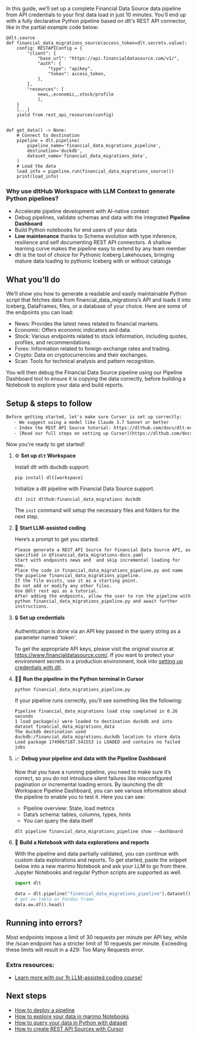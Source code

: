 In this guide, we'll set up a complete Financial Data Source data pipeline from API credentials to your first data load in just 10 minutes. You'll end up with a fully declarative Python pipeline based on dlt's REST API connector, like in the partial example code below:

```python-outcome
@dlt.source
def financial_data_migrations_source(access_token=dlt.secrets.value):
    config: RESTAPIConfig = {
        "client": {
            "base_url": "https://api.financialdatasource.com/v1/",
            "auth": {
                "type": "apikey",
                "token": access_token,
            },
        },
        "resources": [
            news,,economic,,stock/profile
            ],
    }
    [...]
    yield from rest_api_resources(config)


def get_data() -> None:
    # Connect to destination
    pipeline = dlt.pipeline(
        pipeline_name='financial_data_migrations_pipeline',
        destination='duckdb',
        dataset_name='financial_data_migrations_data', 
    )
    # Load the data
    load_info = pipeline.run(financial_data_migrations_source())
    print(load_info) 
```

### Why use dltHub Workspace with LLM Context to generate Python pipelines?

- Accelerate pipeline development with AI-native context
- Debug pipelines, validate schemas and data with the integrated **Pipeline Dashboard**
- Build Python notebooks for end users of your data
- **Low maintenance** thanks to Schema evolution with type inference, resilience and self documenting REST API connectors. A shallow learning curve makes the pipeline easy to extend by any team member
- dlt is the tool of choice for Pythonic Iceberg Lakehouses, bringing mature data loading to pythonic Iceberg with or without catalogs

## What you’ll do

We’ll show you how to generate a readable and easily maintainable Python script that fetches data from financial_data_migrations’s API and loads it into Iceberg, DataFrames, files, or a database of your choice. Here are some of the endpoints you can load:

- News: Provides the latest news related to financial markets.
- Economic: Offers economic indicators and data.
- Stock: Various endpoints related to stock information, including quotes, profiles, and recommendations.
- Forex: Information related to foreign exchange rates and trading.
- Crypto: Data on cryptocurrencies and their exchanges.
- Scan: Tools for technical analysis and pattern recognition.

You will then debug the Financial Data Source pipeline using our Pipeline Dashboard tool to ensure it is copying the data correctly, before building a Notebook to explore your data and build reports.

## Setup & steps to follow

```default
Before getting started, let's make sure Cursor is set up correctly:
   - We suggest using a model like Claude 3.7 Sonnet or better
   - Index the REST API Source tutorial: https://dlthub.com/docs/dlt-ecosystem/verified-sources/rest_api/ and add it to context as **@dlt rest api**
   - [Read our full steps on setting up Cursor](https://dlthub.com/docs/dlt-ecosystem/llm-tooling/cursor-restapi#23-configuring-cursor-with-documentation)
```

Now you're ready to get started!

1. ⚙️ **Set up `dlt` Workspace**
    
    Install dlt with duckdb support:
    ```shell
    pip install dlt[workspace]
    ```

    Initialize a dlt pipeline with Financial Data Source support.
    ```shell
    dlt init dlthub:financial_data_migrations duckdb
    ```

    The `init` command will setup the necessary files and folders for the next step.
    
2. 🤠 **Start LLM-assisted coding**
    
    Here’s a prompt to get you started:
    
    ```prompt
    Please generate a REST API Source for Financial Data Source API, as specified in @financial_data_migrations-docs.yaml 
    Start with endpoints news and  and skip incremental loading for now. 
    Place the code in financial_data_migrations_pipeline.py and name the pipeline financial_data_migrations_pipeline. 
    If the file exists, use it as a starting point. 
    Do not add or modify any other files. 
    Use @dlt rest api as a tutorial. 
    After adding the endpoints, allow the user to run the pipeline with python financial_data_migrations_pipeline.py and await further instructions.
    ```

    
3. 🔒 **Set up credentials** 
    
    Authentication is done via an API key passed in the query string as a parameter named 'token'.
    
    To get the appropriate API keys, please visit the original source at https://www.financialdatasource.com/.
    If you want to protect your environment secrets in a production environment, look into [setting up credentials with dlt](https://dlthub.com/docs/walkthroughs/add_credentials).
    
4. 🏃‍♀️ **Run the pipeline in the Python terminal in Cursor**
    
    ```shell
    python financial_data_migrations_pipeline.py
    ```
    
    If your pipeline runs correctly, you’ll see something like the following:
    
    ```shell
    Pipeline financial_data_migrations load step completed in 0.26 seconds
    1 load package(s) were loaded to destination duckdb and into dataset financial_data_migrations_data
    The duckdb destination used duckdb:/financial_data_migrations.duckdb location to store data
    Load package 1749667187.541553 is LOADED and contains no failed jobs
    ```
    
5. 📈 **Debug your pipeline and data with the Pipeline Dashboard**

    Now that you have a running pipeline, you need to make sure it’s correct, so you do not introduce silent failures like misconfigured pagination or incremental loading errors. By launching the dlt Workspace Pipeline Dashboard, you can see various information about the pipeline to enable you to test it. Here you can see:
    - Pipeline overview: State, load metrics
    - Data’s schema: tables, columns, types, hints
    - You can query the data itself
    
    ```shell
    dlt pipeline financial_data_migrations_pipeline show --dashboard
    ```
    
6. 🐍 **Build a Notebook with data explorations and reports**

    With the pipeline and data partially validated, you can continue with custom data explorations and reports. To get started, paste the snippet below into a new marimo Notebook and ask your LLM to go from there. Jupyter Notebooks and regular Python scripts are supported as well.

    
    ```python
    import dlt

   data = dlt.pipeline("financial_data_migrations_pipeline").dataset()
   # get ew table as Pandas frame
   data.ew.df().head()
    ```

## Running into errors?

Most endpoints impose a limit of 30 requests per minute per API key, while the /scan endpoint has a stricter limit of 10 requests per minute. Exceeding these limits will result in a 429: Too Many Requests error.

### Extra resources:

- [Learn more with our 1h LLM-assisted coding course!](https://www.youtube.com/watch?v=GGid70rnJuM)

## Next steps

- [How to deploy a pipeline](https://dlthub.com/docs/walkthroughs/deploy-a-pipeline)
- [How to explore your data in marimo Notebooks](https://dlthub.com/docs/general-usage/dataset-access/marimo)
- [How to query your data in Python with dataset](https://dlthub.com/docs/general-usage/dataset-access/dataset)
- [How to create REST API Sources with Cursor](https://dlthub.com/docs/dlt-ecosystem/llm-tooling/cursor-restapi)
